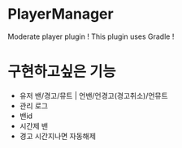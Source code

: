 # PlayerManager
Moderate player plugin
 ! This plugin uses Gradle !

# 구현하고싶은 기능
 - 유저 밴/경고/뮤트 | 언밴/언경고(경고취소)/언뮤트
 - 관리 로그
 - 밴id
 - 시간제 밴
 - 경고 시간지나면 자동해제
